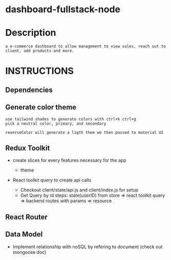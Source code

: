 # dashboard-fullstack-node

# Description
    a e-commerce dashboard to allow management to view sales, reach out to client, add products and more.

# INSTRUCTIONS

## Dependencies

## Generate color theme
    use tailwind shades to generate colors with ctrl+k ctrl+g
    pick a neutral color, primary, and secondary

    reverseColor will generate a ligth them we then passed to material UI 

## Redux Toolkit
- create slices for every features necessary for the app
    - theme

- React toolkit query to create api calls
    - Checkout client/state/api.js and client/index.js for setup
    - Get Query by id steps: state(userID) from store => react toolkit query => backend routes with params => resource

## React Router

## Data Model
- Implement relationship with noSQL by refering to document (check out mongoose doc)
